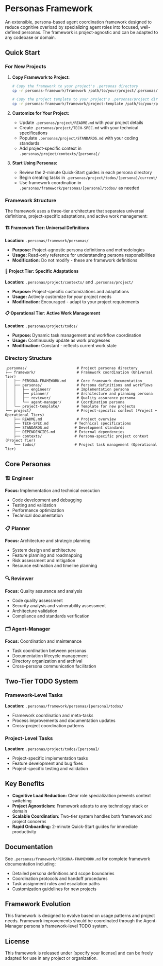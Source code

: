 # Personas Framework

An extensible, persona-based agent coordination framework designed to reduce cognitive overload by specializing agent roles into focused, well-defined personas. The framework is project-agnostic and can be adapted to any codebase or domain.

## Quick Start

### For New Projects

1. **Copy Framework to Project:**

   ```bash
   # Copy the framework to your project's .personas directory
   cp -r personas-framework/framework /path/to/your/project/.personas/
   
   # Copy the project template to your project's .personas/project directory
   cp -r personas-framework/framework/project-template /path/to/your/project/.personas/project
   ```

2. **Customize for Your Project:**
   - Update `.personas/project/README.md` with your project details
   - Create `.personas/project/TECH-SPEC.md` with your technical specifications
   - Populate `.personas/project/STANDARDS.md` with your coding standards
   - Add project-specific context in `.personas/project/contexts/[persona]/`

3. **Start Using Personas:**
   - Review the 2-minute Quick-Start guides in each persona directory
   - Begin creating tasks in `.personas/project/todos/[persona]/current/`
   - Use framework coordination in `.personas/framework/personas/[persona]/todos/` as needed

### Framework Structure

The framework uses a three-tier architecture that separates universal definitions, project-specific adaptations, and active work management:

#### 🏗️ Framework Tier: Universal Definitions
**Location:** `.personas/framework/personas/`

- **Purpose:** Project-agnostic persona definitions and methodologies
- **Usage:** Read-only reference for understanding persona responsibilities
- **Modification:** Do not modify - these are framework definitions

#### 🎯 Project Tier: Specific Adaptations
**Location:** `.personas/project/contexts/` and `.personas/project/`

- **Purpose:** Project-specific customizations and adaptations
- **Usage:** Actively customize for your project needs
- **Modification:** Encouraged - adapt to your project requirements

#### 📋 Operational Tier: Active Work Management
**Location:** `.personas/project/todos/`

- **Purpose:** Dynamic task management and workflow coordination
- **Usage:** Continuously update as work progresses
- **Modification:** Constant - reflects current work state

### Directory Structure

```text
.personas/                       # Project personas directory
├── framework/                   # Framework coordination (Universal Tier)
│   ├── PERSONA-FRAMEWORK.md     # Core framework documentation
│   ├── personas/                # Persona definitions and workflows
│   │   ├── engineer/            # Implementation persona
│   │   ├── planner/             # Architecture and planning persona
│   │   ├── reviewer/            # Quality assurance persona
│   │   └── agent-manager/       # Coordination persona
│   └── project-template/        # Template for new projects
└── project/                     # Project-specific context (Project + Operational Tiers)
    ├── README.md                # Project overview
    ├── TECH-SPEC.md            # Technical specifications
    ├── STANDARDS.md            # Development standards
    ├── DEPENDENCIES.md         # External dependencies
    ├── contexts/               # Persona-specific project context (Project Tier)
    └── todos/                  # Project task management (Operational Tier)
```

## Core Personas

### 🏗️ Engineer

**Focus:** Implementation and technical execution

- Code development and debugging
- Testing and validation
- Performance optimization
- Technical documentation

### 📋 Planner

**Focus:** Architecture and strategic planning

- System design and architecture
- Feature planning and roadmapping
- Risk assessment and mitigation
- Resource estimation and timeline planning

### 🔍 Reviewer

**Focus:** Quality assurance and analysis

- Code quality assessment
- Security analysis and vulnerability assessment
- Architecture validation
- Compliance and standards verification

### 🗂️ Agent-Manager

**Focus:** Coordination and maintenance

- Task coordination between personas
- Documentation lifecycle management
- Directory organization and archival
- Cross-persona communication facilitation

## Two-Tier TODO System

### Framework-Level Tasks

**Location:** `.personas/framework/personas/[persona]/todos/`

- Framework coordination and meta-tasks
- Process improvements and documentation updates
- Cross-project coordination patterns

### Project-Level Tasks

**Location:** `.personas/project/todos/[persona]/`

- Project-specific implementation tasks
- Feature development and bug fixes
- Project-specific testing and validation

## Key Benefits

- **Cognitive Load Reduction:** Clear role specialization prevents context switching
- **Project Agnosticism:** Framework adapts to any technology stack or domain
- **Scalable Coordination:** Two-tier system handles both framework and project concerns
- **Rapid Onboarding:** 2-minute Quick-Start guides for immediate productivity

## Documentation

See `.personas/framework/PERSONA-FRAMEWORK.md` for complete framework documentation including:

- Detailed persona definitions and scope boundaries
- Coordination protocols and handoff procedures
- Task assignment rules and escalation paths
- Customization guidelines for new projects

## Framework Evolution

This framework is designed to evolve based on usage patterns and project needs. Framework improvements should be coordinated through the Agent-Manager persona's framework-level TODO system.

## License

This framework is released under [specify your license] and can be freely adapted for use in any project or organization.
